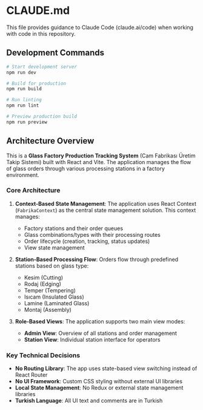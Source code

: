 # CLAUDE.md

This file provides guidance to Claude Code (claude.ai/code) when working with code in this repository.

## Development Commands

```bash
# Start development server
npm run dev

# Build for production
npm run build

# Run linting
npm run lint

# Preview production build
npm run preview
```

## Architecture Overview

This is a **Glass Factory Production Tracking System** (Cam Fabrikası Üretim Takip Sistemi) built with React and Vite. The application manages the flow of glass orders through various processing stations in a factory environment.

### Core Architecture

1. **Context-Based State Management**: The application uses React Context (`FabrikaContext`) as the central state management solution. This context manages:
   - Factory stations and their order queues
   - Glass combinations/types with their processing routes
   - Order lifecycle (creation, tracking, status updates)
   - View state management

2. **Station-Based Processing Flow**: Orders flow through predefined stations based on glass type:
   - Kesim (Cutting)
   - Rodaj (Edging)
   - Temper (Tempering)
   - Isıcam (Insulated Glass)
   - Lamine (Laminated Glass)
   - Montaj (Assembly)

3. **Role-Based Views**: The application supports two main view modes:
   - **Admin View**: Overview of all stations and order management
   - **Station View**: Individual station interface for operators

### Key Technical Decisions

- **No Routing Library**: The app uses state-based view switching instead of React Router
- **No UI Framework**: Custom CSS styling without external UI libraries
- **Local State Management**: No Redux or external state management libraries
- **Turkish Language**: All UI text and comments are in Turkish